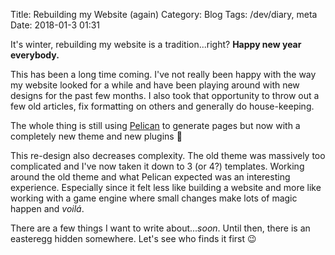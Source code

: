 Title: Rebuilding my Website (again)
Category: Blog
Tags: /dev/diary, meta
Date: 2018-01-3 01:31

It's winter, rebuilding my website is a tradition...right? **Happy new year everybody.**

This has been a long time coming. I've not really been happy with the way my website looked for a while and have been playing around with new designs for the past few months. I also took that opportunity to throw out a few old articles, fix formatting on others and generally do house-keeping.

The whole thing is still using [Pelican](https://blog.getpelican.com/) to generate pages but now with a completely new theme and new plugins 🎉

This re-design also decreases complexity. The old theme was massively too complicated and I've now taken it down to 3 (or 4?) templates. Working around the old theme and what Pelican expected was an interesting experience. Especially since it felt less like building a website and more like working with a game engine where small changes make lots of magic happen and *voilá*.

There are a few things I want to write about...*soon*. Until then, there is an easteregg hidden somewhere. Let's see who finds it first 😉
